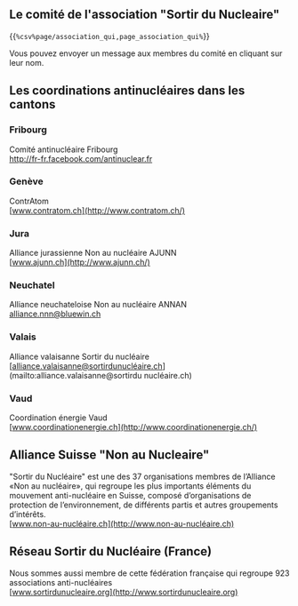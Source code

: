 ## Le comité de l'association "Sortir du Nucleaire"

{{`%csv%page/association_qui,page_association_qui%`}}

Vous pouvez envoyer un message aux membres du comité en cliquant sur leur nom.

## Les coordinations antinucléaires dans les cantons

### Fribourg

Comité antinucléaire Fribourg  
<http://fr-fr.facebook.com/antinuclear.fr>

### Genève

ContrAtom  
[www.contratom.ch](http://www.contratom.ch/)

### Jura

Alliance jurassienne Non au nucléaire AJUNN  
[www.ajunn.ch](http://www.ajunn.ch/)

### Neuchatel

Alliance neuchateloise Non au nucléaire ANNAN  
[alliance.nnn@bluewin.ch](mailto:alliance.nnn@bluewin.ch)

### Valais

Alliance valaisanne Sortir du nucléaire  
[alliance.valaisanne@sortirdunucléaire.ch](mailto:alliance.valaisanne@sortirdu
nucléaire.ch)

### Vaud

Coordination énergie Vaud  
[www.coordinationenergie.ch](http://www.coordinationenergie.ch/)

## Alliance Suisse "Non au Nucleaire"

"Sortir du Nucléaire" est une des 37 organisations membres de l’Alliance «Non au nucléaire», qui regroupe les plus importants éléments du mouvement anti-nucléaire en Suisse, composé d’organisations de protection de l’environnement, de différents partis et autres groupements d’intérêts.  
[www.non-au-nucléaire.ch](http://www.non-au-nucléaire.ch)

## Réseau Sortir du Nucléaire (France)

Nous sommes aussi membre de cette fédération française qui regroupe 923 associations anti-nucléaires  
[www.sortirdunucleaire.org](http://www.sortirdunucleaire.org)
